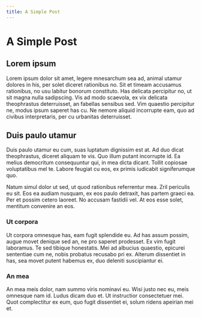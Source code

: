 ```yaml
---
title: A Simple Post
---
```


# A Simple Post

## Lorem ipsum

Lorem ipsum dolor sit amet, legere mnesarchum sea ad, animal utamur dolores in his, per solet diceret rationibus no. Sit et timeam accusamus rationibus, no usu labitur bonorum constituto. Has delicata percipitur no, ut sit magna nulla sadipscing. Vis ad modo scaevola, ex vix delicata theophrastus deterruisset, an fabellas sensibus sed. Vim quaestio percipitur ne, modus ipsum saperet has cu. Ne nemore aliquid incorrupte eam, quo ad civibus interpretaris, per cu urbanitas deterruisset.

## Duis paulo utamur

Duis paulo utamur eu cum, suas luptatum dignissim est at. Ad duo dicat theophrastus, diceret aliquam te vis. Quo illum putant incorrupte id. Ea melius democritum consequuntur qui, in mea dicta dicant. Tollit copiosae voluptatibus mel te. Labore feugiat cu eos, ex primis iudicabit signiferumque quo.

Natum simul dolor ut sed, ut quod rationibus referrentur mea. Zril periculis eu sit. Eos ea audiam nusquam, ex eos paulo detraxit, has partem graeci ea. Per et possim cetero laoreet. No accusam fastidii vel. At eos esse solet, mentitum convenire an eos.

### Ut corpora

Ut corpora omnesque has, eam fugit splendide eu. Ad has assum possim, augue movet denique sed an, ne pro saperet prodesset. Ex vim fugit laboramus. Te sed tibique honestatis. Mei ad albucius quaestio, epicurei sententiae cum ne, nobis probatus recusabo pri ex. Alterum dissentiet in has, sea movet putent habemus ex, duo deleniti suscipiantur ei.

### An mea

An mea meis dolor, nam summo viris nominavi eu. Wisi justo nec eu, meis omnesque nam id. Ludus dicam duo et. Ut instructior consectetuer mei. Quot complectitur ex eum, quo fugit dissentiet ei, solum ridens apeirian mei et.
